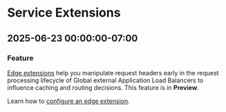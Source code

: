 # Service Extensions

## 2025-06-23 00:00:00-07:00

### Feature

[Edge extensions](https://cloud.google.com/service-extensions/docs/lb-extensions-overview#edge-extensions) help you manipulate request headers early in the request processing lifecycle of Global external Application Load Balancers to influence caching and routing decisions. This feature is in **Preview**.

Learn how to [configure an edge extension](https://cloud.google.com/service-extensions/docs/configure-edge-extensions).